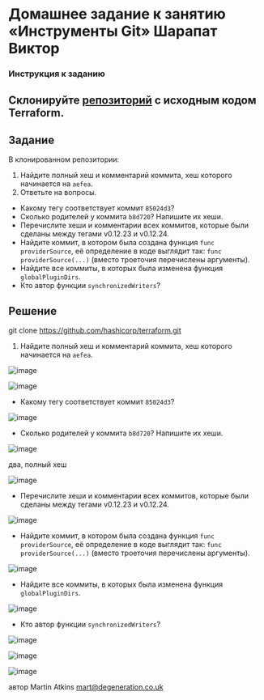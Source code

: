 # Домашнее задание к занятию «Инструменты Git» Шарапат Виктор

### Инструкция к заданию
 Склонируйте [репозиторий](https://github.com/hashicorp/terraform) с исходным кодом Terraform.
------

## Задание

В клонированном репозитории:

1. Найдите полный хеш и комментарий коммита, хеш которого начинается на `aefea`.
2. Ответьте на вопросы.

* Какому тегу соответствует коммит `85024d3`?
* Сколько родителей у коммита `b8d720`? Напишите их хеши.
* Перечислите хеши и комментарии всех коммитов, которые были сделаны между тегами  v0.12.23 и v0.12.24.
* Найдите коммит, в котором была создана функция `func providerSource`, её определение в коде выглядит так: `func providerSource(...)` (вместо троеточия перечислены аргументы).
* Найдите все коммиты, в которых была изменена функция `globalPluginDirs`.
* Кто автор функции `synchronizedWriters`? 


## Решение
git clone https://github.com/hashicorp/terraform.git

1. Найдите полный хеш и комментарий коммита, хеш которого начинается на `aefea`.

![image](https://github.com/sharvik22/02-git-04-tools/assets/136818757/579f3a88-e764-48bf-a5f1-2be9fa85eb5b)

![image](https://github.com/sharvik22/02-git-04-tools/assets/136818757/6a0e3028-a4c4-4254-b687-cc3656367fe0)

* Какому тегу соответствует коммит `85024d3`?

![image](https://github.com/sharvik22/02-git-04-tools/assets/136818757/4cf79e58-35d7-411f-869d-929e4e7b833e)


* Сколько родителей у коммита `b8d720`? Напишите их хеши.

![image](https://github.com/sharvik22/02-git-04-tools/assets/136818757/1609ea4b-3424-4068-aa54-84e22b2fc4fc)

два, полный хеш

![image](https://github.com/sharvik22/02-git-04-tools/assets/136818757/262a260e-4a01-4718-9da7-707a571f1583)


* Перечислите хеши и комментарии всех коммитов, которые были сделаны между тегами  v0.12.23 и v0.12.24.

![image](https://github.com/sharvik22/02-git-04-tools/assets/136818757/19658343-70c0-4e0d-a461-f55bac12cf34)


* Найдите коммит, в котором была создана функция `func providerSource`, её определение в коде выглядит так: `func providerSource(...)` (вместо троеточия перечислены аргументы).

![image](https://github.com/sharvik22/02-git-04-tools/assets/136818757/4c5e9081-7eac-4e12-9a7d-0b865aaeb2c4)


* Найдите все коммиты, в которых была изменена функция `globalPluginDirs`.

![image](https://github.com/sharvik22/02-git-04-tools/assets/136818757/606a51cc-b2e4-49ba-9cdf-05a5ad978640)


* Кто автор функции `synchronizedWriters`? 

![image](https://github.com/sharvik22/02-git-04-tools/assets/136818757/e70e57f7-8fa4-468d-a6b6-0f0d6c200663)

![image](https://github.com/sharvik22/02-git-04-tools/assets/136818757/dd9cf7e1-2a23-4e3b-b98b-d6ff9a56c499)

![image](https://github.com/sharvik22/02-git-04-tools/assets/136818757/1433a26e-bb2e-4664-9b01-9aaafa6679cf)

автор Martin Atkins mart@degeneration.co.uk
